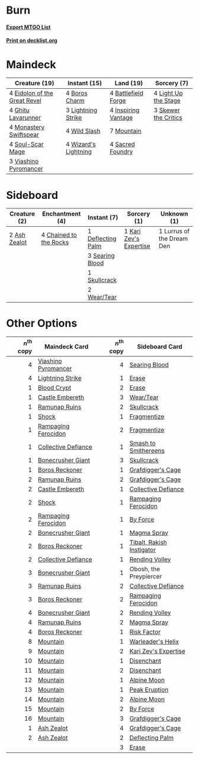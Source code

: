 # Burn

#### [Export MTGO List](../collection/Burn/Burn.txt)
#### [Print on decklist.org](http://decklist.org/?deckmain=4%09Battlefield%20Forge%0A4%09Boros%20Charm%0A4%09Eidolon%20of%20the%20Great%20Revel%0A4%09Ghitu%20Lavarunner%0A4%09Inspiring%20Vantage%0A4%09Light%20Up%20the%20Stage%0A3%09Lightning%20Strike%0A4%09Monastery%20Swiftspear%0A7%09Mountain%0A4%09Sacred%20Foundry%0A3%09Skewer%20the%20Critics%0A4%09Soul-Scar%20Mage%0A3%09Viashino%20Pyromancer%0A4%09Wild%20Slash%0A4%09Wizard's%20Lightning&deckside=2%09Ash%20Zealot%0A4%09Chained%20to%20the%20Rocks%0A1%09Deflecting%20Palm%0A1%09Kari%20Zev's%20Expertise%0A1%09Lurrus%20of%20the%20Dream%20Den%0A3%09Searing%20Blood%0A1%09Skullcrack%0A2%09Wear/Tear)
# Maindeck

|                                             Creature (19)                                             |                                         Instant (15)                                          |                                          Land (19)                                           |                                          Sorcery (7)                                          |
|-------------------------------------------------------------------------------------------------------|-----------------------------------------------------------------------------------------------|----------------------------------------------------------------------------------------------|-----------------------------------------------------------------------------------------------|
|4 [Eidolon of the Great Revel](http://gatherer.wizards.com/Pages/Card/Details.aspx?multiverseid=442117)|4 [Boros Charm](http://gatherer.wizards.com/Pages/Card/Details.aspx?multiverseid=442188)       |4 [Battlefield Forge](http://gatherer.wizards.com/Pages/Card/Details.aspx?multiverseid=129479)|4 [Light Up the Stage](http://gatherer.wizards.com/Pages/Card/Details.aspx?multiverseid=457251)|
|4 [Ghitu Lavarunner](http://gatherer.wizards.com/Pages/Card/Details.aspx?multiverseid=443015)          |3 [Lightning Strike](http://gatherer.wizards.com/Pages/Card/Details.aspx?multiverseid=383299)  |4 [Inspiring Vantage](http://gatherer.wizards.com/Pages/Card/Details.aspx?multiverseid=417819)|3 [Skewer the Critics](http://gatherer.wizards.com/Pages/Card/Details.aspx?multiverseid=457259)|
|4 [Monastery Swiftspear](http://gatherer.wizards.com/Pages/Card/Details.aspx?multiverseid=438706)      |4 [Wild Slash](http://gatherer.wizards.com/Pages/Card/Details.aspx?multiverseid=391959)        |7 [Mountain](http://gatherer.wizards.com/Pages/Card/Details.aspx?multiverseid=439859)         |                                                                                               |
|4 [Soul-Scar Mage](http://gatherer.wizards.com/Pages/Card/Details.aspx?multiverseid=426850)            |4 [Wizard's Lightning](http://gatherer.wizards.com/Pages/Card/Details.aspx?multiverseid=443040)|4 [Sacred Foundry](http://gatherer.wizards.com/Pages/Card/Details.aspx?multiverseid=405106)   |                                                                                               |
|3 [Viashino Pyromancer](http://gatherer.wizards.com/Pages/Card/Details.aspx?multiverseid=447302)       |                                                                                               |                                                                                              |                                                                                               |


# Sideboard

|                                     Creature (2)                                      |                                         Enchantment (4)                                         |                                        Instant (7)                                         |                                           Sorcery (1)                                           |       Unknown (1)       |
|---------------------------------------------------------------------------------------|-------------------------------------------------------------------------------------------------|--------------------------------------------------------------------------------------------|-------------------------------------------------------------------------------------------------|-------------------------|
|2 [Ash Zealot](http://gatherer.wizards.com/Pages/Card/Details.aspx?multiverseid=253623)|4 [Chained to the Rocks](http://gatherer.wizards.com/Pages/Card/Details.aspx?multiverseid=373521)|1 [Deflecting Palm](http://gatherer.wizards.com/Pages/Card/Details.aspx?multiverseid=386516)|1 [Kari Zev's Expertise](http://gatherer.wizards.com/Pages/Card/Details.aspx?multiverseid=423755)|1 Lurrus of the Dream Den|
|                                                                                       |                                                                                                 |3 [Searing Blood](http://gatherer.wizards.com/Pages/Card/Details.aspx?multiverseid=378483)  |                                                                                                 |                         |
|                                                                                       |                                                                                                 |1 [Skullcrack](http://gatherer.wizards.com/Pages/Card/Details.aspx?multiverseid=366238)     |                                                                                                 |                         |
|                                                                                       |                                                                                                 |2 [Wear/Tear](http://gatherer.wizards.com/Pages/Card/Details.aspx?multiverseid=368950)      |                                                                                                 |                         |


# Other Options

|*n*<sup>th</sup> copy|                                        Maindeck Card                                         |*n*<sup>th</sup> copy|                                           Sideboard Card                                           |
|--------------------:|----------------------------------------------------------------------------------------------|--------------------:|----------------------------------------------------------------------------------------------------|
|                    4|[Viashino Pyromancer](http://gatherer.wizards.com/Pages/Card/Details.aspx?multiverseid=447302)|                    4|[Searing Blood](http://gatherer.wizards.com/Pages/Card/Details.aspx?multiverseid=378483)            |
|                    4|[Lightning Strike](http://gatherer.wizards.com/Pages/Card/Details.aspx?multiverseid=383299)   |                    1|[Erase](http://gatherer.wizards.com/Pages/Card/Details.aspx?multiverseid=386533)                    |
|                    1|[Blood Crypt](http://gatherer.wizards.com/Pages/Card/Details.aspx?multiverseid=97102)         |                    2|[Erase](http://gatherer.wizards.com/Pages/Card/Details.aspx?multiverseid=386533)                    |
|                    1|[Castle Embereth](http://gatherer.wizards.com/Pages/Card/Details.aspx?multiverseid=473201)    |                    3|[Wear/Tear](http://gatherer.wizards.com/Pages/Card/Details.aspx?multiverseid=368950)                |
|                    1|[Ramunap Ruins](http://gatherer.wizards.com/Pages/Card/Details.aspx?multiverseid=430870)      |                    2|[Skullcrack](http://gatherer.wizards.com/Pages/Card/Details.aspx?multiverseid=366238)               |
|                    1|[Shock](http://gatherer.wizards.com/Pages/Card/Details.aspx?multiverseid=129732)              |                    1|[Fragmentize](http://gatherer.wizards.com/Pages/Card/Details.aspx?multiverseid=417587)              |
|                    1|[Rampaging Ferocidon](http://gatherer.wizards.com/Pages/Card/Details.aspx?multiverseid=435308)|                    2|[Fragmentize](http://gatherer.wizards.com/Pages/Card/Details.aspx?multiverseid=417587)              |
|                    1|[Collective Defiance](http://gatherer.wizards.com/Pages/Card/Details.aspx?multiverseid=414420)|                    1|[Smash to Smithereens](http://gatherer.wizards.com/Pages/Card/Details.aspx?multiverseid=397795)     |
|                    1|[Bonecrusher Giant](http://gatherer.wizards.com/Pages/Card/Details.aspx?multiverseid=473077)  |                    3|[Skullcrack](http://gatherer.wizards.com/Pages/Card/Details.aspx?multiverseid=366238)               |
|                    1|[Boros Reckoner](http://gatherer.wizards.com/Pages/Card/Details.aspx?multiverseid=455762)     |                    1|[Grafdigger's Cage](http://gatherer.wizards.com/Pages/Card/Details.aspx?multiverseid=278452)        |
|                    2|[Ramunap Ruins](http://gatherer.wizards.com/Pages/Card/Details.aspx?multiverseid=430870)      |                    2|[Grafdigger's Cage](http://gatherer.wizards.com/Pages/Card/Details.aspx?multiverseid=278452)        |
|                    2|[Castle Embereth](http://gatherer.wizards.com/Pages/Card/Details.aspx?multiverseid=473201)    |                    1|[Collective Defiance](http://gatherer.wizards.com/Pages/Card/Details.aspx?multiverseid=414420)      |
|                    2|[Shock](http://gatherer.wizards.com/Pages/Card/Details.aspx?multiverseid=129732)              |                    1|[Rampaging Ferocidon](http://gatherer.wizards.com/Pages/Card/Details.aspx?multiverseid=435308)      |
|                    2|[Rampaging Ferocidon](http://gatherer.wizards.com/Pages/Card/Details.aspx?multiverseid=435308)|                    1|[By Force](http://gatherer.wizards.com/Pages/Card/Details.aspx?multiverseid=426825)                 |
|                    2|[Bonecrusher Giant](http://gatherer.wizards.com/Pages/Card/Details.aspx?multiverseid=473077)  |                    1|[Magma Spray](http://gatherer.wizards.com/Pages/Card/Details.aspx?multiverseid=426843)              |
|                    2|[Boros Reckoner](http://gatherer.wizards.com/Pages/Card/Details.aspx?multiverseid=455762)     |                    1|[Tibalt, Rakish Instigator](http://gatherer.wizards.com/Pages/Card/Details.aspx?multiverseid=461073)|
|                    2|[Collective Defiance](http://gatherer.wizards.com/Pages/Card/Details.aspx?multiverseid=414420)|                    1|[Rending Volley](http://gatherer.wizards.com/Pages/Card/Details.aspx?multiverseid=394663)           |
|                    3|[Bonecrusher Giant](http://gatherer.wizards.com/Pages/Card/Details.aspx?multiverseid=473077)  |                    1|Obosh, the Preypiercer                                                                              |
|                    3|[Ramunap Ruins](http://gatherer.wizards.com/Pages/Card/Details.aspx?multiverseid=430870)      |                    2|[Collective Defiance](http://gatherer.wizards.com/Pages/Card/Details.aspx?multiverseid=414420)      |
|                    3|[Boros Reckoner](http://gatherer.wizards.com/Pages/Card/Details.aspx?multiverseid=455762)     |                    2|[Rampaging Ferocidon](http://gatherer.wizards.com/Pages/Card/Details.aspx?multiverseid=435308)      |
|                    4|[Bonecrusher Giant](http://gatherer.wizards.com/Pages/Card/Details.aspx?multiverseid=473077)  |                    2|[Rending Volley](http://gatherer.wizards.com/Pages/Card/Details.aspx?multiverseid=394663)           |
|                    4|[Ramunap Ruins](http://gatherer.wizards.com/Pages/Card/Details.aspx?multiverseid=430870)      |                    2|[Magma Spray](http://gatherer.wizards.com/Pages/Card/Details.aspx?multiverseid=426843)              |
|                    4|[Boros Reckoner](http://gatherer.wizards.com/Pages/Card/Details.aspx?multiverseid=455762)     |                    1|[Risk Factor](http://gatherer.wizards.com/Pages/Card/Details.aspx?multiverseid=452863)              |
|                    8|[Mountain](http://gatherer.wizards.com/Pages/Card/Details.aspx?multiverseid=439859)           |                    1|[Warleader's Helix](http://gatherer.wizards.com/Pages/Card/Details.aspx?multiverseid=369081)        |
|                    9|[Mountain](http://gatherer.wizards.com/Pages/Card/Details.aspx?multiverseid=439859)           |                    2|[Kari Zev's Expertise](http://gatherer.wizards.com/Pages/Card/Details.aspx?multiverseid=423755)     |
|                   10|[Mountain](http://gatherer.wizards.com/Pages/Card/Details.aspx?multiverseid=439859)           |                    1|[Disenchant](http://gatherer.wizards.com/Pages/Card/Details.aspx?multiverseid=847)                  |
|                   11|[Mountain](http://gatherer.wizards.com/Pages/Card/Details.aspx?multiverseid=439859)           |                    2|[Disenchant](http://gatherer.wizards.com/Pages/Card/Details.aspx?multiverseid=847)                  |
|                   12|[Mountain](http://gatherer.wizards.com/Pages/Card/Details.aspx?multiverseid=439859)           |                    1|[Alpine Moon](http://gatherer.wizards.com/Pages/Card/Details.aspx?multiverseid=447264)              |
|                   13|[Mountain](http://gatherer.wizards.com/Pages/Card/Details.aspx?multiverseid=439859)           |                    1|[Peak Eruption](http://gatherer.wizards.com/Pages/Card/Details.aspx?multiverseid=373507)            |
|                   14|[Mountain](http://gatherer.wizards.com/Pages/Card/Details.aspx?multiverseid=439859)           |                    2|[Alpine Moon](http://gatherer.wizards.com/Pages/Card/Details.aspx?multiverseid=447264)              |
|                   15|[Mountain](http://gatherer.wizards.com/Pages/Card/Details.aspx?multiverseid=439859)           |                    2|[By Force](http://gatherer.wizards.com/Pages/Card/Details.aspx?multiverseid=426825)                 |
|                   16|[Mountain](http://gatherer.wizards.com/Pages/Card/Details.aspx?multiverseid=439859)           |                    3|[Grafdigger's Cage](http://gatherer.wizards.com/Pages/Card/Details.aspx?multiverseid=278452)        |
|                    1|[Ash Zealot](http://gatherer.wizards.com/Pages/Card/Details.aspx?multiverseid=253623)         |                    4|[Grafdigger's Cage](http://gatherer.wizards.com/Pages/Card/Details.aspx?multiverseid=278452)        |
|                    2|[Ash Zealot](http://gatherer.wizards.com/Pages/Card/Details.aspx?multiverseid=253623)         |                    2|[Deflecting Palm](http://gatherer.wizards.com/Pages/Card/Details.aspx?multiverseid=386516)          |
|                     |                                                                                              |                    3|[Erase](http://gatherer.wizards.com/Pages/Card/Details.aspx?multiverseid=386533)                    |

